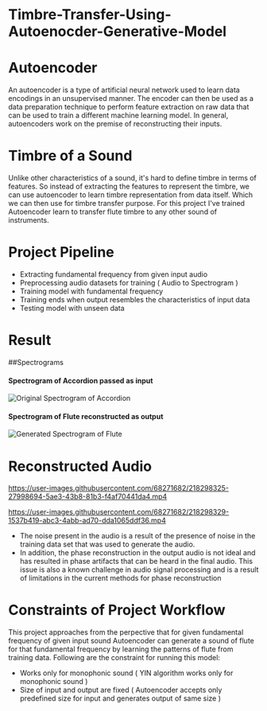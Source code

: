 # Timbre-Transfer-Using-Autoenocder-Generative-Model



# Autoencoder
An autoencoder is a type of artificial neural network used to learn data encodings in an unsupervised manner.
The encoder can then be used as a data preparation technique to perform feature extraction on raw data that can be used to train a different machine learning model.
In general, autoencoders work on the premise of reconstructing their inputs.


# Timbre of a Sound
Unlike other characteristics of a sound, it's hard to define timbre in terms of features. So instead of extracting the features to represent the timbre, we can use autoencoder to learn timbre representation from data itself. Which we can then use for timbre transfer purpose.
For this project I've trained Autoencoder learn to transfer flute timbre to any other sound of instruments.


# Project Pipeline


* Extracting fundamental frequency from given input audio
* Preprocessing audio datasets for training ( Audio to Spectrogram )
* Training model with fundamental frequency
* Training ends when output resembles the characteristics of input data
* Testing model with unseen data


# Result
##Spectrograms

#### Spectrogram of Accordion passed as input
![Original Spectrogram of Accordion](/output_audio/original.png)

#### Spectrogram of Flute reconstructed as output
![Generated Spectrogram of Flute](/output_audio/generated.png)

# Reconstructed Audio

https://user-images.githubusercontent.com/68271682/218298325-27998694-5ae3-43b8-81b3-f4af70441da4.mp4

https://user-images.githubusercontent.com/68271682/218298329-1537b419-abc3-4abb-ad70-dda1065ddf36.mp4

* The noise present in the audio is a result of the presence of noise in the training data set that was used to generate the audio.
* In addition, the phase reconstruction in the output audio is not ideal and has resulted in phase artifacts that can be heard in the final audio. This issue is also a known challenge in audio signal processing and is a result of limitations in the current methods for phase reconstruction






# Constraints of Project Workflow

This project approaches from the perpective that for given fundamental frequency of given input sound Autoencoder can generate a sound of flute for that fundamental frequency by learning the patterns of flute from training data. Following are the constraint for running this model:

* Works only for monophonic sound ( YIN algorithm works only for monophonic sound )
* Size of input and output are fixed ( Autoencoder accepts only predefined size for input and generates output of same size )
